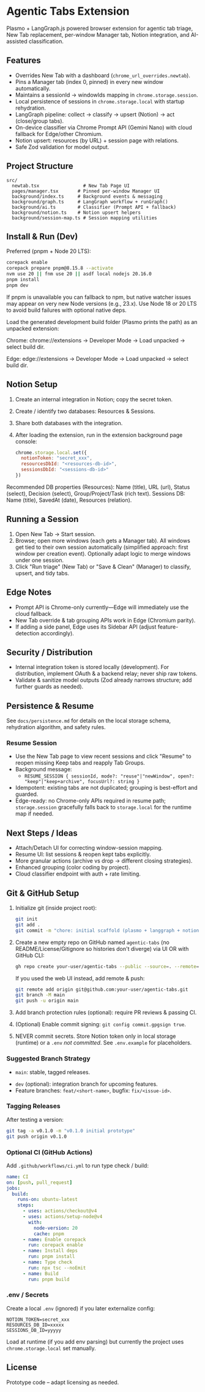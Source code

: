 # Agentic Tabs Extension

Plasmo + LangGraph.js powered browser extension for agentic tab triage, New Tab replacement, per-window Manager tab, Notion integration, and AI-assisted classification.

## Features

- Overrides New Tab with a dashboard (`chrome_url_overrides.newtab`).
- Pins a Manager tab (index 0, pinned) in every new window automatically.
- Maintains a sessionId → windowIds mapping in `chrome.storage.session`.
- Local persistence of sessions in `chrome.storage.local` with startup rehydration.
- LangGraph pipeline: collect → classify → upsert (Notion) → act (close/group tabs).
- On-device classifier via Chrome Prompt API (Gemini Nano) with cloud fallback for Edge/other Chromium.
- Notion upsert: resources (by URL) + session page with relations.
- Safe Zod validation for model output.

## Project Structure

```
src/
  newtab.tsx                # New Tab Page UI
  pages/manager.tsx       # Pinned per-window Manager UI
  background/index.ts     # Background events & messaging
  background/graph.ts     # LangGraph workflow + runGraph()
  background/ai.ts        # Classifier (Prompt API + fallback)
  background/notion.ts    # Notion upsert helpers
  background/session-map.ts # Session mapping utilities
```

## Install & Run (Dev)

Preferred (pnpm + Node 20 LTS):

```bash
corepack enable
corepack prepare pnpm@8.15.8 --activate
nvm use 20 || fnm use 20 || asdf local nodejs 20.16.0
pnpm install
pnpm dev
```

If pnpm is unavailable you can fallback to npm, but native watcher issues may appear on very new Node versions (e.g., 23.x). Use Node 18 or 20 LTS to avoid build failures with optional native deps.

Load the generated development build folder (Plasmo prints the path) as an unpacked extension:

Chrome: chrome://extensions → Developer Mode → Load unpacked → select build dir.

Edge: edge://extensions → Developer Mode → Load unpacked → select build dir.

## Notion Setup

1. Create an internal integration in Notion; copy the secret token.
2. Create / identify two databases: Resources & Sessions.
3. Share both databases with the integration.
4. After loading the extension, run in the extension background page console:

   ```js
   chrome.storage.local.set({
     notionToken: "secret_xxx",
     resourcesDbId: "<resources-db-id>",
     sessionsDbId: "<sessions-db-id>"
   })
   ```

Recommended DB properties (Resources): Name (title), URL (url), Status (select), Decision (select), Group/Project/Task (rich text). Sessions DB: Name (title), SavedAt (date), Resources (relation).

## Running a Session

1. Open New Tab → Start session.
2. Browse; open more windows (each gets a Manager tab). All windows get tied to their own session automatically (simplified approach: first window per creation event). Optionally adapt logic to merge windows under one session.
3. Click "Run triage" (New Tab) or "Save & Clean" (Manager) to classify, upsert, and tidy tabs.

## Edge Notes

- Prompt API is Chrome-only currently—Edge will immediately use the cloud fallback.
- New Tab override & tab grouping APIs work in Edge (Chromium parity).
- If adding a side panel, Edge uses its Sidebar API (adjust feature-detection accordingly).

## Security / Distribution

- Internal integration token is stored locally (development). For distribution, implement OAuth & a backend relay; never ship raw tokens.
- Validate & sanitize model outputs (Zod already narrows structure; add further guards as needed).

## Persistence & Resume

See `docs/persistence.md` for details on the local storage schema, rehydration algorithm, and safety rules.

### Resume Session

- Use the New Tab page to view recent sessions and click "Resume" to reopen missing Keep tabs and reapply Tab Groups.
- Background message:
  - `RESUME_SESSION { sessionId, mode?: "reuse"|"newWindow", open?: "keep"|"keep+archive", focusUrl?: string }`
- Idempotent: existing tabs are not duplicated; grouping is best-effort and guarded.
- Edge-ready: no Chrome-only APIs required in resume path; `storage.session` gracefully falls back to `storage.local` for the runtime map if needed.

## Next Steps / Ideas

- Attach/Detach UI for correcting window-session mapping.
- Resume UI: list sessions & reopen kept tabs explicitly.
- More granular actions (archive vs drop → different closing strategies).
- Enhanced grouping (color coding by project).
- Cloud classifier endpoint with auth + rate limiting.

## Git & GitHub Setup

1. Initialize git (inside project root):

   ```bash
   git init
   git add .
   git commit -m "chore: initial scaffold (plasmo + langgraph + notion integration)"
   ```

2. Create a new empty repo on GitHub named `agentic-tabs` (no README/License/Gitignore so histories don't diverge) via UI OR with GitHub CLI:

   ```bash
   gh repo create your-user/agentic-tabs --public --source=. --remote=origin --description "Agentic tab triage extension" --push
   ```

   If you used the web UI instead, add remote & push:

   ```bash
   git remote add origin git@github.com:your-user/agentic-tabs.git
   git branch -M main
   git push -u origin main
   ```

3. Add branch protection rules (optional): require PR reviews & passing CI.
4. (Optional) Enable commit signing: `git config commit.gpgsign true`.
5. NEVER commit secrets. Store Notion token only in local storage (runtime) or a `.env` *not committed*. See `.env.example` for placeholders.

### Suggested Branch Strategy

* `main`: stable, tagged releases.
- `dev` (optional): integration branch for upcoming features.
- Feature branches: `feat/<short-name>`, bugfix: `fix/<issue-id>`.

### Tagging Releases

After testing a version:

```bash
git tag -a v0.1.0 -m "v0.1.0 initial prototype"
git push origin v0.1.0
```

### Optional CI (GitHub Actions)

Add `.github/workflows/ci.yml` to run type check / build:

```yaml
name: CI
on: [push, pull_request]
jobs:
  build:
    runs-on: ubuntu-latest
    steps:
      - uses: actions/checkout@v4
      - uses: actions/setup-node@v4
        with:
          node-version: 20
          cache: pnpm
      - name: Enable corepack
        run: corepack enable
      - name: Install deps
        run: pnpm install
      - name: Type check
        run: npx tsc --noEmit
      - name: Build
        run: pnpm build
```

### .env / Secrets

Create a local `.env` (ignored) if you later externalize config:

```
NOTION_TOKEN=secret_xxx
RESOURCES_DB_ID=xxxxx
SESSIONS_DB_ID=yyyyy
```

Load at runtime (if you add env parsing) but currently the project uses `chrome.storage.local` set manually.

## License

Prototype code – adapt licensing as needed.
